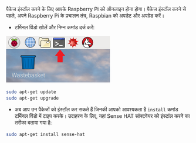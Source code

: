 पैकेज इंस्टॉल करने के लिए आपके Raspberry Pi को ऑनलाइन होना होगा। पैकेज इंस्टॉल करने से पहले, अपने Raspberry Pi के प्रचालन तंत्र, Raspbian को अपडेट और अपग्रेड करें।

+ टर्मिनल विंडो खोलें और निम्न कमांड दर्ज करें:

![टर्मिनल खोलें](images/terminal.png)

```bash
sudo apt-get update
sudo apt-get upgrade
```

+ अब आप उन पैकेजों को इंस्टॉल कर सकते हैं जिनकी आपको आवश्यकता है `install` कमांड टर्मिनल विंडो में टाइप करके। उदाहरण के लिए, यहां Sense HAT सॉफ्टवेयर को इंस्टॉल करने का तरीका बताया गया है:

```bash
sudo apt-get install sense-hat
```

